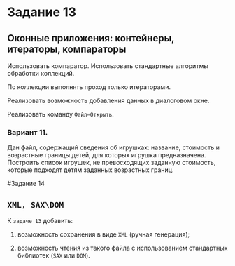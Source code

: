 # Задание 13

## Оконные приложения: контейнеры, итераторы, компараторы

Использовать компаратор. Использовать стандартные алгоритмы обработки коллекций.

По коллекции выполнять проход только итераторами.

Реализовать возможность добавления данных в диалоговом окне.

Реализовать команду `Файл–Открыть`.

### Вариант 11.

Дан файл, содержащий сведения об игрушках: название, стоимость и возрастные границы детей, для которых игрушка предназначена. Построить список игрушек, не превосходящих заданную стоимость, которые подходят детям заданных возрастных границ.

#Задание 14

## `XML, SAX\DOM`

К `задаче 13` добавить:

1) возможность сохранения в виде `XML` (ручная генерация);

2) возможность чтения из такого файла с использованием стандартных библиотек (`SAX` или `DOM`).